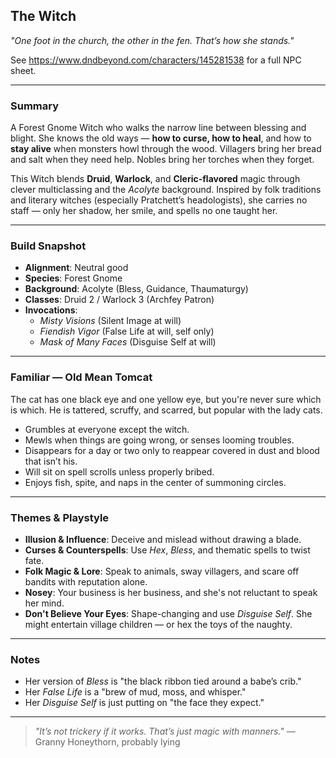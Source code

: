 ## The Witch

*"One foot in the church, the other in the fen. That’s how she stands."*

See https://www.dndbeyond.com/characters/145281538 for a full NPC sheet.

---

### Summary

A Forest Gnome Witch who walks the narrow line between blessing and blight.
She knows the old ways — **how to curse, how to heal**, and how to **stay
alive** when monsters howl through the wood. Villagers bring her bread and
salt when they need help. Nobles bring her torches when they forget.

This Witch blends **Druid**, **Warlock**, and **Cleric-flavored** magic
through clever multiclassing and the *Acolyte* background. Inspired by folk
traditions and literary witches (especially Pratchett’s headologists), she
carries no staff — only her shadow, her smile, and spells no one taught her.

---

### Build Snapshot

- **Alignment**: Neutral good
- **Species**: Forest Gnome
- **Background**: Acolyte (Bless, Guidance, Thaumaturgy)
- **Classes**: Druid 2 / Warlock 3 (Archfey Patron)
- **Invocations**:
  - *Misty Visions* (Silent Image at will)
  - *Fiendish Vigor* (False Life at will, self only)
  - *Mask of Many Faces* (Disguise Self at will)

---

### Familiar &mdash; Old Mean Tomcat

The cat has one black eye and one yellow eye, but you're never sure which is
which.
He is tattered, scruffy, and scarred, but popular with the lady cats.

- Grumbles at everyone except the witch.
- Mewls when things are going wrong, or senses looming troubles.
- Disappears for a day or two only to reappear covered in dust and blood that
  isn’t his.
- Will sit on spell scrolls unless properly bribed.
- Enjoys fish, spite, and naps in the center of summoning circles.

---

### Themes & Playstyle

- **Illusion & Influence**: Deceive and mislead without drawing a blade.
- **Curses & Counterspells**: Use *Hex*, *Bless*, and thematic spells to twist
  fate.
- **Folk Magic & Lore**: Speak to animals, sway villagers, and scare off
  bandits with reputation alone.
- **Nosey**: Your business is her business, and she's not reluctant to speak
  her mind.
- **Don't Believe Your Eyes**: Shape-changing and use *Disguise Self*.
  She might entertain village children &mdash; or hex the toys of the naughty.

---

### Notes

- Her version of *Bless* is "the black ribbon tied around a babe’s crib."
- Her *False Life* is a "brew of mud, moss, and whisper."
- Her *Disguise Self* is just putting on "the face they expect."

---

> *"It’s not trickery if it works. That’s just magic with manners."*
> — Granny Honeythorn, probably lying
